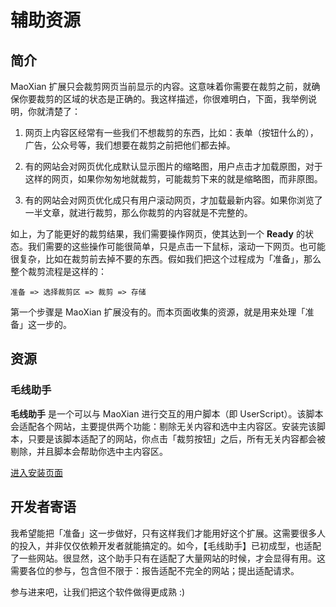 
# 辅助资源

## 简介

MaoXian 扩展只会裁剪网页当前显示的内容。这意味着你需要在裁剪之前，就确保你要裁剪的区域的状态是正确的。我这样描述，你很难明白，下面，我举例说明，你就清楚了：

1. 网页上内容区经常有一些我们不想裁剪的东西，比如：表单（按钮什么的），广告，公众号等，我们想要在裁剪之前把他们都去掉。

2. 有的网站会对网页优化成默认显示图片的缩略图，用户点击才加载原图，对于这样的网页，如果你匆匆地就裁剪，可能裁剪下来的就是缩略图，而非原图。

3. 有的网站会对网页优化成只有用户滚动网页，才加载最新内容。如果你浏览了一半文章，就进行裁剪，那么你裁剪的内容就是不完整的。

如上，为了能更好的裁剪结果，我们需要操作网页，使其达到一个 **Ready** 的状态。我们需要的这些操作可能很简单，只是点击一下鼠标，滚动一下网页。也可能很复杂，比如在裁剪前去掉不要的东西。假如我们把这个过程成为「准备」，那么整个裁剪流程是这样的：

```
准备 => 选择裁剪区 => 裁剪 => 存储
```

第一个步骤是 MaoXian 扩展没有的。而本页面收集的资源，就是用来处理「准备」这一步的。

## 资源

### 毛线助手

**毛线助手** 是一个可以与 MaoXian 进行交互的用户脚本（即 UserScript）。该脚本会适配各个网站，主要提供两个功能：剔除无关内容和选中主内容区。安装完该脚本，只要是该脚本适配了的网站，你点击「裁剪按钮」之后，所有无关内容都会被剔除，并且脚本会帮助你选中主内容区。

[进入安装页面](../tree/master/useful-res/assistant/)

## 开发者寄语

我希望能把「准备」这一步做好，只有这样我们才能用好这个扩展。这需要很多人的投入，并非仅仅依赖开发者就能搞定的。如今，【毛线助手】已初成型，也适配了一些网站。很显然，这个助手只有在适配了大量网站的时候，才会显得有用。这需要各位的参与，包含但不限于：报告适配不完全的网站；提出适配请求。

参与进来吧，让我们把这个软件做得更成熟 :)
